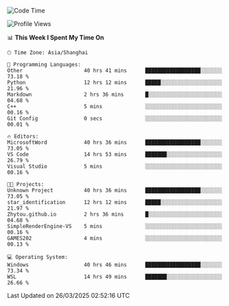 <!--START_SECTION:waka-->
![Code Time](http://img.shields.io/badge/Code%20Time-2%2C479%20hrs%2028%20mins-blue)

![Profile Views](http://img.shields.io/badge/Profile%20Views-1-blue)

📊 **This Week I Spent My Time On** 

```text
🕑︎ Time Zone: Asia/Shanghai

💬 Programming Languages: 
Other                    40 hrs 41 mins      ██████████████████░░░░░░░   73.18 % 
Python                   12 hrs 12 mins      █████░░░░░░░░░░░░░░░░░░░░   21.96 % 
Markdown                 2 hrs 36 mins       █░░░░░░░░░░░░░░░░░░░░░░░░   04.68 % 
C++                      5 mins              ░░░░░░░░░░░░░░░░░░░░░░░░░   00.16 % 
Git Config               0 secs              ░░░░░░░░░░░░░░░░░░░░░░░░░   00.01 % 

🔥 Editors: 
MicrosoftWord            40 hrs 36 mins      ██████████████████░░░░░░░   73.05 % 
VS Code                  14 hrs 53 mins      ███████░░░░░░░░░░░░░░░░░░   26.79 % 
Visual Studio            5 mins              ░░░░░░░░░░░░░░░░░░░░░░░░░   00.16 % 

🐱‍💻 Projects: 
Unknown Project          40 hrs 36 mins      ██████████████████░░░░░░░   73.05 % 
star_identification      12 hrs 12 mins      █████░░░░░░░░░░░░░░░░░░░░   21.97 % 
Zhytou.github.io         2 hrs 36 mins       █░░░░░░░░░░░░░░░░░░░░░░░░   04.68 % 
SimpleRenderEngine-VS    5 mins              ░░░░░░░░░░░░░░░░░░░░░░░░░   00.16 % 
GAMES202                 4 mins              ░░░░░░░░░░░░░░░░░░░░░░░░░   00.13 % 

💻 Operating System: 
Windows                  40 hrs 46 mins      ██████████████████░░░░░░░   73.34 % 
WSL                      14 hrs 49 mins      ███████░░░░░░░░░░░░░░░░░░   26.66 % 
```


 Last Updated on 26/03/2025 02:52:16 UTC
<!--END_SECTION:waka-->
